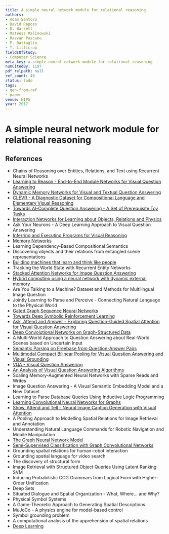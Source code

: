```yaml
---
title: A simple neural network module for relational reasoning
authors:
- Adam Santoro
- David Raposo
- D. Barrett
- Mateusz Malinowski
- Razvan Pascanu
- P. Battaglia
- T. Lillicrap
fieldsOfStudy:
- Computer Science
meta_key: a-simple-neural-network-module-for-relational-reasoning
numCitedBy: 1197
pdf_relpath: null
ref_count: 49
status: todo
tags:
- gen-from-ref
- paper
venue: NIPS
year: 2017
---
```


# A simple neural network module for relational reasoning

## References

- Chains of Reasoning over Entities, Relations, and Text using Recurrent Neural Networks
- [Learning to Reason - End-to-End Module Networks for Visual Question Answering](./learning-to-reason-end-to-end-module-networks-for-visual-question-answering.md)
- [Dynamic Memory Networks for Visual and Textual Question Answering](./dynamic-memory-networks-for-visual-and-textual-question-answering.md)
- [CLEVR - A Diagnostic Dataset for Compositional Language and Elementary Visual Reasoning](./clevr-a-diagnostic-dataset-for-compositional-language-and-elementary-visual-reasoning.md)
- [Towards AI-Complete Question Answering - A Set of Prerequisite Toy Tasks](./towards-ai-complete-question-answering-a-set-of-prerequisite-toy-tasks.md)
- [Interaction Networks for Learning about Objects, Relations and Physics](./interaction-networks-for-learning-about-objects-relations-and-physics.md)
- Ask Your Neurons - A Deep Learning Approach to Visual Question Answering
- [Inferring and Executing Programs for Visual Reasoning](./inferring-and-executing-programs-for-visual-reasoning.md)
- [Memory Networks](./memory-networks.md)
- Learning Dependency-Based Compositional Semantics
- Discovering objects and their relations from entangled scene representations
- [Building machines that learn and think like people](./building-machines-that-learn-and-think-like-people.md)
- Tracking the World State with Recurrent Entity Networks
- [Stacked Attention Networks for Image Question Answering](./stacked-attention-networks-for-image-question-answering.md)
- [Hybrid computing using a neural network with dynamic external memory](./hybrid-computing-using-a-neural-network-with-dynamic-external-memory.md)
- Are You Talking to a Machine? Dataset and Methods for Multilingual Image Question
- Jointly Learning to Parse and Perceive - Connecting Natural Language to the Physical World
- [Gated Graph Sequence Neural Networks](./gated-graph-sequence-neural-networks.md)
- [Towards Deep Symbolic Reinforcement Learning](./towards-deep-symbolic-reinforcement-learning.md)
- [Ask, Attend and Answer - Exploring Question-Guided Spatial Attention for Visual Question Answering](./ask-attend-and-answer-exploring-question-guided-spatial-attention-for-visual-question-answering.md)
- [Deep Convolutional Networks on Graph-Structured Data](./deep-convolutional-networks-on-graph-structured-data.md)
- A Multi-World Approach to Question Answering about Real-World Scenes based on Uncertain Input
- [Semantic Parsing on Freebase from Question-Answer Pairs](./semantic-parsing-on-freebase-from-question-answer-pairs.md)
- [Multimodal Compact Bilinear Pooling for Visual Question Answering and Visual Grounding](./multimodal-compact-bilinear-pooling-for-visual-question-answering-and-visual-grounding.md)
- [VQA - Visual Question Answering](./vqa-visual-question-answering.md)
- [An Analysis of Visual Question Answering Algorithms](./an-analysis-of-visual-question-answering-algorithms.md)
- Scaling Memory-Augmented Neural Networks with Sparse Reads and Writes
- Image Question Answering - A Visual Semantic Embedding Model and a New Dataset
- Learning to Parse Database Queries Using Inductive Logic Programming
- [Learning Convolutional Neural Networks for Graphs](./learning-convolutional-neural-networks-for-graphs.md)
- [Show, Attend and Tell - Neural Image Caption Generation with Visual Attention](./show-attend-and-tell-neural-image-caption-generation-with-visual-attention.md)
- A Pooling Approach to Modelling Spatial Relations for Image Retrieval and Annotation
- Understanding Natural Language Commands for Robotic Navigation and Mobile Manipulation
- [The Graph Neural Network Model](./the-graph-neural-network-model.md)
- [Semi-Supervised Classification with Graph Convolutional Networks](./semi-supervised-classification-with-graph-convolutional-networks.md)
- Grounding spatial relations for human-robot interaction
- Grounding spatial language for video search
- The discovery of structural form
- Image Retrieval with Structured Object Queries Using Latent Ranking SVM
- Inducing Probabilistic CCG Grammars from Logical Form with Higher-Order Unification
- Deep Sets
- Situated Dialogue and Spatial Organization - What, Where… and Why?
- Physical Symbol Systems
- A Game-Theoretic Approach to Generating Spatial Descriptions
- MuJoCo - A physics engine for model-based control
- Symbol grounding problem
- A computational analysis of the apprehension of spatial relations
- [Deep Learning](./deep-learning.md)
